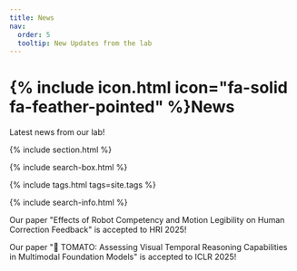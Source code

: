 ```yaml
---
title: News
nav:
  order: 5
  tooltip: New Updates from the lab
---
```


# {% include icon.html icon="fa-solid fa-feather-pointed" %}News

Latest news from our lab!

{% include section.html %}

{% include search-box.html %}

{% include tags.html tags=site.tags %}

{% include search-info.html %}

Our paper "Effects of Robot Competency and Motion Legibility on Human Correction Feedback" is accepted to HRI 2025!

Our paper  "🍅 TOMATO: Assessing Visual Temporal Reasoning Capabilities in Multimodal Foundation Models" is accepted to ICLR 2025!

